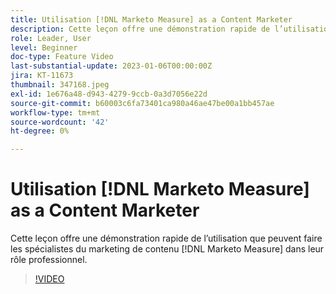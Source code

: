 ```yaml
---
title: Utilisation [!DNL Marketo Measure] as a Content Marketer
description: Cette leçon offre une démonstration rapide de l’utilisation que peuvent faire les spécialistes du marketing de contenu [!DNL Marketo Measure] dans leur rôle professionnel.
role: Leader, User
level: Beginner
doc-type: Feature Video
last-substantial-update: 2023-01-06T00:00:00Z
jira: KT-11673
thumbnail: 347168.jpeg
exl-id: 1e676a48-d943-4279-9ccb-0a3d7056e22d
source-git-commit: b60003c6fa73401ca980a46ae47be00a1bb457ae
workflow-type: tm+mt
source-wordcount: '42'
ht-degree: 0%

---
```


# Utilisation [!DNL Marketo Measure] as a Content Marketer

Cette leçon offre une démonstration rapide de l’utilisation que peuvent faire les spécialistes du marketing de contenu [!DNL Marketo Measure] dans leur rôle professionnel.

>[!VIDEO](https://video.tv.adobe.com/v/347168/?quality=12&learn=on)
